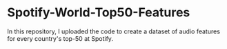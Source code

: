 # Spotify-World-Top50-Features
In this repository, I uploaded the code to create a dataset of audio features for every country's top-50 at Spotify. 
